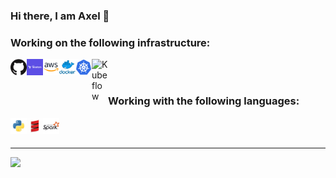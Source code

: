 ### Hi there, I am Axel 👋

<!--
- 🔭 I’m currently working ...
- 🌱 I’m currently learning ...
- 👯 I’m looking to collaborate on ...
- 🤔 I’m looking for help with ...
- 💬 Ask me about ...
- 📫 How to reach me: ...
- 😄 Pronouns: ...
- ⚡ Fun fact: ...
-->

### Working on the following infrastructure:
<img align="left" alt="GitHub" width="26px" src="https://raw.githubusercontent.com/github/explore/master/topics/github/github.png" />
<img align="left" alt="Terraform" width="26px" src="https://raw.githubusercontent.com/github/explore/master/topics/terraform/terraform.png" />
<img align="left" alt="AWS" width="26px" src="https://raw.githubusercontent.com/github/explore/master/topics/aws/aws.png" />
<img align="left" alt="Docker" width="26px" src="https://raw.githubusercontent.com/github/explore/master/topics/docker/docker.png" />
<img align="left" alt="Kubernetes" width="26px" src="https://raw.githubusercontent.com/github/explore/master/topics/kubernetes/kubernetes.png" />
<img align="left" alt="Kubeflow" width="26px" src="https://upload.wikimedia.org/wikipedia/en/2/21/Kubeflow-logo.png" />
<!-- <img align="left" alt="Kubeflow" width="26px" src="https://raw.githubusercontent.com/github/explore/master/topics/kubeflow/kubeflow.png" /> -->

<br />
<br />

### Working with the following languages:
<img align="left" alt="Python" width="26px" src="https://raw.githubusercontent.com/github/explore/master/topics/python/python.png" />
<img align="left" alt="Scala" width="26px" src="https://raw.githubusercontent.com/github/explore/master/topics/scala/scala.png" />
<img align="left" alt="Spark" width="26px" src="https://raw.githubusercontent.com/github/explore/master/topics/spark/spark.png" />

<br />
<br />

---

<a href="https://github.com/axelborja">
  <img height="160em" src="https://github-readme-stats.vercel.app/api?username=axelborja&show_icons=true&include_all_commits=true&custom_title=GitHub+Stats&theme=vue">
</a>

[linkedin]: https://www.linkedin.com/in/axelborja/
